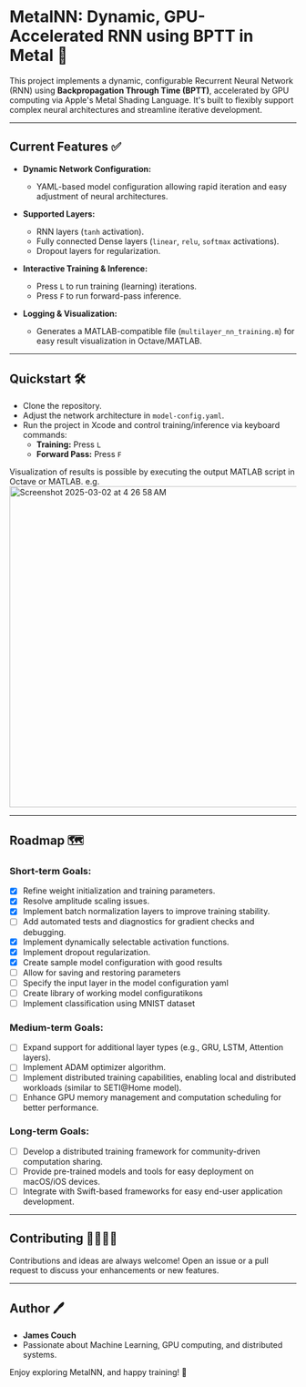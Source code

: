 # MetalNN: Dynamic, GPU-Accelerated RNN using BPTT in Metal 🚀

This project implements a dynamic, configurable Recurrent Neural Network (RNN) using **Backpropagation Through Time (BPTT)**, accelerated by GPU computing via Apple's Metal Shading Language. It's built to flexibly support complex neural architectures and streamline iterative development.

---

## Current Features ✅

- **Dynamic Network Configuration:** 
  - YAML-based model configuration allowing rapid iteration and easy adjustment of neural architectures.
  
- **Supported Layers:**
  - RNN layers (`tanh` activation).
  - Fully connected Dense layers (`linear`, `relu`, `softmax` activations).
  - Dropout layers for regularization.

- **Interactive Training & Inference:**
  - Press `L` to run training (learning) iterations.
  - Press `F` to run forward-pass inference.

- **Logging & Visualization:**
  - Generates a MATLAB-compatible file (`multilayer_nn_training.m`) for easy result visualization in Octave/MATLAB.

---

## Quickstart 🛠️

- Clone the repository.
- Adjust the network architecture in `model-config.yaml`.
- Run the project in Xcode and control training/inference via keyboard commands:
  - **Training:** Press `L`
  - **Forward Pass:** Press `F`

Visualization of results is possible by executing the output MATLAB script in Octave or MATLAB. e.g.
<img width="564" alt="Screenshot 2025-03-02 at 4 26 58 AM" src="https://github.com/user-attachments/assets/ebe27422-92b8-4c83-9b6b-038d3c93188a" />

---

## Roadmap 🗺️

### Short-term Goals:
- [x] Refine weight initialization and training parameters.
- [x] Resolve amplitude scaling issues.
- [x] Implement batch normalization layers to improve training stability.
- [ ] Add automated tests and diagnostics for gradient checks and debugging.
- [x] Implement dynamically selectable activation functions.
- [x] Implement dropout regularization.
- [x] Create sample model configuration with good results
- [ ] Allow for saving and restoring parameters
- [ ] Specify the input layer in the model configuration yaml
- [ ] Create library of working model configuratikons
- [ ] Implement classification using MNIST dataset

### Medium-term Goals:
- [ ] Expand support for additional layer types (e.g., GRU, LSTM, Attention layers).
- [ ] Implement ADAM optimizer algorithm.
- [ ] Implement distributed training capabilities, enabling local and distributed workloads (similar to SETI@Home model).
- [ ] Enhance GPU memory management and computation scheduling for better performance.

### Long-term Goals:
- [ ] Develop a distributed training framework for community-driven computation sharing.
- [ ] Provide pre-trained models and tools for easy deployment on macOS/iOS devices.
- [ ] Integrate with Swift-based frameworks for easy end-user application development.

---

## Contributing 👩‍💻👨‍💻
Contributions and ideas are always welcome! Open an issue or a pull request to discuss your enhancements or new features.

---

## Author 🖊️

- **James Couch**
- Passionate about Machine Learning, GPU computing, and distributed systems.

Enjoy exploring MetalNN, and happy training! 🚀
